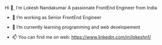 Hi 👋, I'm Lokesh Nandakumar
A passionate FrontEnd Engineer from India

- 👀 I’m working as Senior FrontEnd Engineer
- 🌱 I’m currently learning programming and web developement
  
- 📫 You can find me on web: https://www.linkedin.com/in/lokeshn1/


